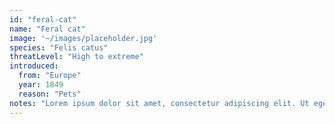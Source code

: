 ```yaml
---
id: "feral-cat"
name: "Feral cat"
image: '~/images/placeholder.jpg'
species: "Felis catus"
threatLevel: "High to extreme"
introduced:
  from: "Europe"
  year: 1849
  reason: "Pets"
notes: "Lorem ipsum dolor sit amet, consectetur adipiscing elit. Ut eget nunc posuere, dapibus lectus at, eleifend enim. Maecenas metus enim, facilisis a elementum nec, pellentesque at metus. Nunc risus dui, convallis sit amet magna id, ullamcorper semper velit. Sed quis convallis metus, id mollis ante. In et faucibus justo, eget mollis leo. Nunc eget ornare velit. Curabitur sit amet egestas eros. Vivamus luctus est urna, sed sodales sem semper ut."
---
```

